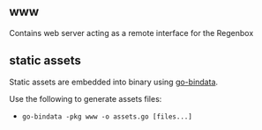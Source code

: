 www
---

Contains web server acting as a remote interface for the Regenbox

static assets
-------------

Static assets are embedded into binary using [go-bindata](https://github.com/jteeuwen/go-bindata).  

Use the following to generate assets files:  
  - ```go-bindata -pkg www -o assets.go [files...]```
